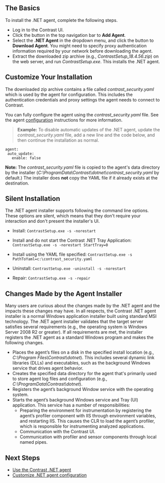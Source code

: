 <!--
title: "Contrast .NET Agent Installation"
description: "Contrast .NET Agent Installation."
tags: "installation agent .NET"
-->

## The Basics

To install the .NET agent, complete the following steps.

* Log in to the Contrast UI. 
* Click the button in the top navigation bar to **Add Agent**.
* Select the **.NET Agent** in the dropdown menu, and click the button to **Download Agent**. You might need to specify proxy authentication information required by your network before downloading the agent.
* Extract the downloaded zip archive (e.g., *ContrastSetup_18.4.56.zip*) on the web server, and run *ContrastSetup.exe*. This installs the .NET agent. 


## Customize Your Installation

The downloaded zip archive contains a file called *contrast_security.yaml* which is used by the agent for configuration. This includes the authentication credentials and proxy settings the agent needs to connect to Contrast. 

You can fully configure the agent using the *contrast_security.yaml* file. See the agent [configuration](installation-netconfig.html#net-yaml) instructions for more information.

> **Example:** To disable automatic updates of the .NET agent, update the *contrast_security.yaml* file, add a new line and the code below, and then continue the installation as normal.
 ```
 agent:
  auto_update:
    enable: false
 ```

**Note:** The *contrast_security.yaml* file is copied to the agent's data directory by the installer (*C:\ProgramData\Contrast\dotnet\contrast_security.yaml* by default.) The installer does **not** copy the YAML file if it already exists at the destination.

## Silent Installation

The .NET agent installer supports following the command line options. These options are silent, which means that they don't require your interaction and don't present the installer's UI.

* Install: `ContrastSetup.exe -s -norestart`

* Install and do not start the Contrast .NET Tray Application: `ContrastSetup.exe -s -norestart StartTray=0`

* Install using the YAML file specified: `ContrastSetup.exe -s PathToYaml=c:\contrast_security.yaml`

* Uninstall: `ContrastSetup.exe -uninstall -s -norestart`

* Repair: `ContrastSetup.exe -s -repair`

## Changes Made by the Agent Installer

Many users are curious about the changes made by the .NET agent and the impacts these changes may have. In all respects, the Contrast .NET agent installer is a normal Windows application installer built using standard MSI technology. The .NET agent installer validates that the target server satisfies several requirements (e.g., the operating system is Windows Server 2008 R2 or greater). If all requirements are met, the installer registers the .NET agent as a standard Windows program and makes the following changes.

- Places the agent’s files on a disk in the specified install location (e.g., *C:\Program Files\Contrast\dotnet*). This includes several dynamic link libraries (DLLs) and executables, such as the background Windows service that drives agent behavior. 
- Creates the specified data directory for the agent that's primarily used to store agent log files and configuration (e.g., *C:\ProgramData\Contrast\dotnet*). 
- Registers the agent’s background Window service with the operating system.
- Starts the agent’s background Windows service and Tray (UI) application. This service has a number of responsibilities: 
  - Preparing the environment for instrumentation by registering the agent’s profiler component with IIS through environment variables, and restarting IIS. This causes the CLR to load the agent’s profiler, which is responsible for instrumenting analyzed applications. 
  - Communication with the Contrast UI.
  - Communication with profiler and sensor components through local named pipes. 

## Next Steps

* [Use the Contrast .NET agent](installation-netusage.html#usage)  
* [Customize .NET agent configuration](installation-netconfig.html)  

